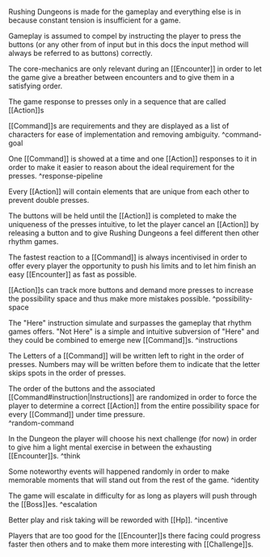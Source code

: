 Rushing Dungeons is made for the gameplay and everything else is in because constant tension is insufficient for a game.

Gameplay is assumed to compel by instructing the player to press the buttons (or any other from of input but in this docs the input method will always be referred to as buttons) correctly.

The core-mechanics are only relevant during an [[Encounter]] in order to let the game give a breather between encounters and to give them in a satisfying order.

The game response to presses only in a sequence that are called [[Action]]s

[[Command]]s are requirements and they are displayed as a list of characters for ease of implementation and removing ambiguity.
^command-goal

 One [[Command]] is showed at a time and one [[Action]] responses to it in order to make it easier to reason about the ideal requirement for the presses.
^response-pipeline

Every [[Action]] will contain elements that are unique from each other to prevent double presses.

The buttons will be held until the [[Action]] is completed to make the uniqueness of the presses intuitive, to let the player cancel an [[Action]] by releasing a button and to give Rushing Dungeons a feel different then other rhythm games.

The fastest reaction to a [[Command]] is always incentivised in order to offer every player the opportunity to push his limits and to let him finish an easy [[Encounter]] as fast as possible.

[[Action]]s can track more buttons and demand more presses to increase the possibility space and thus make more mistakes possible.
^possibility-space

The "Here" instruction simulate and surpasses the gameplay that rhythm games offers.
"Not Here" is a simple and intuitive subversion of "Here" and they could be combined to emerge new [[Command]]s.
^instructions

The Letters of a [[Command]] will be written left to right in the order of presses. Numbers may will be written before them to indicate that the letter skips spots in the order of presses.

The order of the buttons and the associated [[Command#instruction|Instructions]] are randomized in order to force the player to determine a correct [[Action]] from the entire possibility space for every [[Command]] under time pressure.  
^random-command

In the Dungeon the player will choose his next challenge (for now) in order to give him a light mental exercise in between the exhausting [[Encounter]]s.
^think

Some noteworthy events will happened randomly in order to make memorable moments that will stand out from the rest of the game.
^identity

The game will escalate in difficulty for as long as players will push through the [[Boss]]es.
^escalation

Better play and risk taking will be reworded with [[Hp]].
^incentive

Players that are too good for the [[Encounter]]s there facing could progress faster then others and to make them more interesting with [[Challenge]]s.